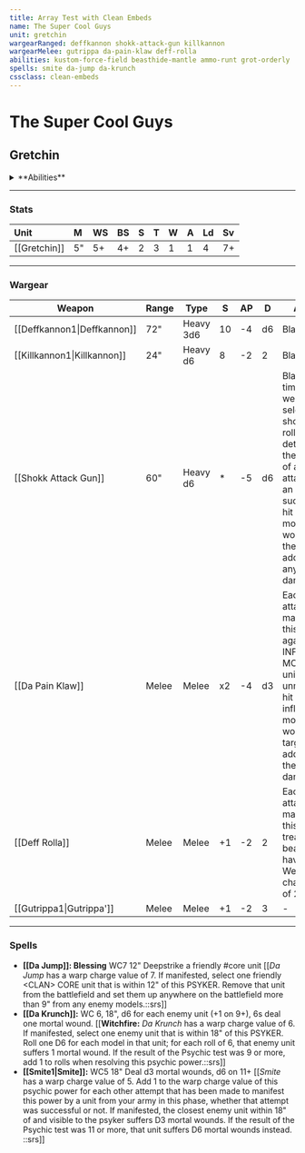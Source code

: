 ```yaml
---
title: Array Test with Clean Embeds
name: The Super Cool Guys
unit: gretchin
wargearRanged: deffkannon shokk-attack-gun killkannon
wargearMelee: gutrippa da-pain-klaw deff-rolla
abilities: kustom-force-field beasthide-mantle ammo-runt grot-orderly
spells: smite da-jump da-krunch
cssclass: clean-embeds
---
```


# The Super Cool Guys
## Gretchin

<details><summary>**Abilities**</summary><p>
    
<h3>Abilities</h3>
<li>**[[Cowardly]]:** -1 to Combat Attrition tests [[Unless a friendly CLAN RUNTHERD model is within 6" of this unit, each time a model in this unit makes a Combat Attrition test, subtract 1 from the result.::srs]]</li>
<li>**[[Diminutive]]:** +1 to any armour saving throw while receiving the benefits of cover [[Each time a ranged attack is allocated to a model in this unit while it is receiving the benefits ofcover, add an additional 1 to any armour saving throwmade against that attack.::srs]]</li>
<li>**[[Waaagh\|Waaagh!]]**</li>
<li>**[[Ammo Runt]]:** Re-roll token [[Once per battle, when the bearer makes a ranged attack, you can re-roll the hit roll.::srs]]</li>
<li>**[[Beasthide Mantle]]:** BEAST SNAGGA model only.
    <ul><li>Add 1 to the bearer’s Attacks characteristic.</li>
    <li>5+ Feel no pain [[Each time the bearer would lose a wound, roll one D6: on a 5+, that wound is not lost.::srs]]</li></ul></li>
<li>**[[Grot Orderly]]:** Once per battle, if a 1 is rolled when using the bearer’s Sawbonez ability you can re-roll the dice.</li>
<li>**[[Kustom Force Field]] - Aura:** 6" 6++ invulnerable [[While a friendly ORKS unit is within 6" of the bearer, it has a 6+ invulnerable save. The range of this aura ability can never be increased, unless specifically stated otherwise.::srs]]</li>
</p></details>
     
---

### Stats

| Unit     | M   | WS  | BS  | S   | T   | W   | A   | Ld  | Sv  |
|:-------- |:--- |:--- |:--- |:--- |:--- |:--- |:--- |:--- |:--- |
| [[Gretchin]] | 5"  | 5+  | 4+  | 2   | 3   | 1   | 1   | 4   | 7+  |

---

### Wargear

| Weapon | Range | Type | S   | AP  | D   | Abilities |
| ------ | ----- | ---- | --- | --- | --- | --------- |
| [[Deffkannon1\|Deffkannon]] | 72"   | Heavy 3d6 | 10  | -4  | d6  | Blast.    | 
| [[Killkannon1\|Killkannon]] | 24"   | Heavy d6 | 8   | -2  | 2   | Blast     | 
| [[Shokk Attack Gun]] | 60"   | Heavy d6 | *   | -5  | d6  | Blast. Each time this weapon is selected to shoot with, roll 2D6 to determine the Strength of all its attacks: on an 11+, each successful hit inflicts D3 mortal wounds on the target in addition to any normal damage. | 
| [[Da Pain Klaw]] | Melee | Melee | x2  | -4  | d3  | Each time an attack is made with this weapon against an INFANTRY or MONSTER unit, an unmodified hit roll of 6 inflicts 1 mortal wound on the target in addition to the normal damage. | 
| [[Deff Rolla]] | Melee | Melee | +1  | -2  | 2   | Each time an attack is made with this weapon, treat the bearer as having a Weapon Skill characteristic of 2+. | 
| [[Gutrippa1\|Gutrippa']] | Melee | Melee | +1  | -2  | 3   | -         | 

---

### Spells
  - **[[Da Jump]]: Blessing** WC7 12" Deepstrike a friendly #core unit [[_Da Jump_ has a warp charge value of 7. If manifested, select one friendly \<CLAN> CORE unit that is within 12" of this PSYKER. Remove that unit from the battlefield and set them up anywhere on the battlefield more than 9" from any enemy models.::srs]]
- **[[Da Krunch]]:** WC 6, 18", d6 for each enemy unit (+1 on 9+), 6s deal one mortal wound. [[**Witchfire:** _Da Krunch_ has a warp charge value of 6. If manifested, select one enemy unit that is within 18" of this PSYKER. Roll one D6 for each model in that unit; for each roll of 6, that enemy unit suffers 1 mortal wound. If the result of the Psychic test was 9 or more, add 1 to rolls when resolving this psychic power.::srs]]
- **[[Smite1\|Smite]]:** WC5 18" Deal d3 mortal wounds, d6 on 11+ [[_Smite_ has a warp charge value of 5. Add 1 to the warp charge value of this psychic power for each other attempt that has been made to manifest this power by a unit from your army in this phase, whether that attempt was successful or not. If manifested, the closest enemy unit within 18" of and visible to the psyker suffers D3 mortal wounds. If the result of the Psychic test was 11 or more, that unit suffers D6 mortal wounds instead. ::srs]]
